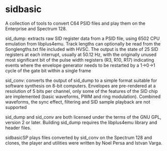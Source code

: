 # sidbasic
A collection of tools to convert C64 PSID files and play them on the Enterprise and Spectrum 128.

sid_dump: extracts raw SID register data from a PSID file, using 6502 CPU emulation from libplus4emu. Track lengths can optionally be read from the Songlengths.txt file included with HVSC. The output is the state of 25 SID registers at each interrupt, usually at 50.12 Hz, with the originally unused most significant bit of the pulse width registers (R3, R10, R17) indicating events where the envelope generator needs to be restarted by a 1->0->1 cycle of the gate bit within a single frame

sid_conv: converts the output of sid_dump to a simple format suitable for software synthesis on 8-bit computers. Envelopes are pre-rendered at a resolution of 5 bits per channel, only some of the features of the SID chip are implemented (basic waveforms, PWM and ring modulation). Combined waveforms, the sync effect, filtering and SID sample playback are not supported

sid_dump and sid_conv are both licensed under the terms of the GNU GPL, version 2 or later. Building sid_dump requires the libplus4emu library and header files.

sidbasicSP plays files converted by sid_conv on the Spectrum 128 and clones, the player and utilities were written by Noel Persa and Istvan Varga.
